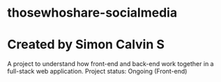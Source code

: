 # thosewhoshare-socialmedia

# Created by Simon Calvin S

A project to understand how front-end and back-end work together in a full-stack web application.
Project status: Ongoing (Front-end)
